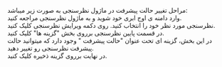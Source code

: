 <p>مراحل تغییر حالت پیشرفت در ماژول نظرسنجی به صورت زیر میباشد:&nbsp;<br>وارد دامنه ی اوج ابری خود شوید و به ماژول نظرسنجی مراجعه کنید.&nbsp;<br>نظرسنجی مورد نظر خود را انتخاب کنید. روی دکمه ویرایش نظرسنجی کلیک کنید.&nbsp;<br>در قسمت پایین نظرسنجی برروی بخش "گزینه ها" کلیک کنید.&nbsp;<br>در این بخش، گزینه ای تحت عنوان "حالت پیشرفت " وجود دارد که میتوانید حالت پیشرفت نظرسنجی رو تغییر دهید.&nbsp;<br>در نهایت برروی گزینه ذخیره کلیک کنید.</p>